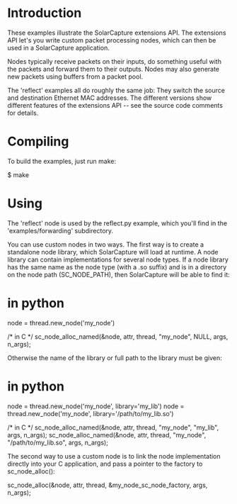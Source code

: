 
Introduction
============

 These examples illustrate the SolarCapture extensions API.  The extensions
 API let's you write custom packet processing nodes, which can then be used
 in a SolarCapture application.

 Nodes typically receive packets on their inputs, do something useful with
 the packets and forward them to their outputs.  Nodes may also generate
 new packets using buffers from a packet pool.

 The 'reflect' examples all do roughly the same job: They switch the source
 and destination Ethernet MAC addresses.  The different versions show
 different features of the extensions API -- see the source code comments
 for details.


Compiling
=========

 To build the examples, just run make:

   $ make

 
Using
=====

 The 'reflect' node is used by the reflect.py example, which you'll find in
 the 'examples/forwarding' subdirectory.

 You can use custom nodes in two ways.  The first way is to create a
 standalone node library, which SolarCapture will load at runtime.  A node
 library can contain implementations for several node types.  If a node
 library has the same name as the node type (with a .so suffix) and is in a
 directory on the node path (SC_NODE_PATH), then SolarCapture will be able
 to find it:

   # in python
   node = thread.new_node('my_node')

   /* in C */
   sc_node_alloc_named(&node, attr, thread, "my_node", NULL, args, n_args);

 Otherwise the name of the library or full path to the library must be given:

   # in python
   node = thread.new_node('my_node', library='my_lib')
   node = thread.new_node('my_node', library='/path/to/my_lib.so')

   /* in C */
   sc_node_alloc_named(&node, attr, thread, "my_node",
                       "my_lib", args, n_args);
   sc_node_alloc_named(&node, attr, thread, "my_node",
                       "/path/to/my_lib.so", args, n_args);

 The second way to use a custom node is to link the node implementation
 directly into your C application, and pass a pointer to the factory to
 sc_node_alloc():

   sc_node_alloc(&node, attr, thread, &my_node_sc_node_factory, args, n_args);
